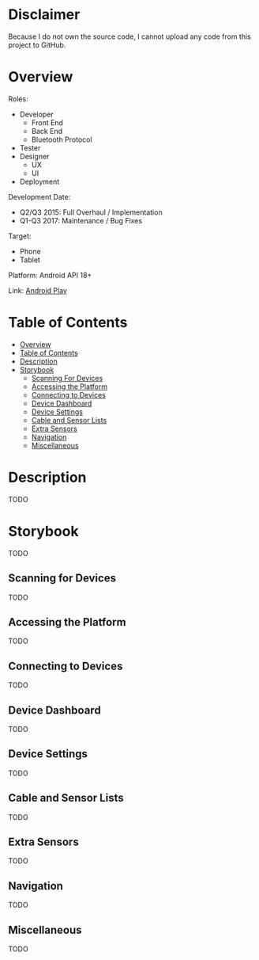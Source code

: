 # Disclaimer

Because I do not own the source code, I cannot upload any code from this project to GitHub.

# Overview

Roles:
* Developer
  * Front End
  * Back End
  * Bluetooth Protocol
* Tester
* Designer
  * UX
  * UI
* Deployment

Development Date:
* Q2/Q3 2015: Full Overhaul / Implementation
* Q1-Q3 2017: Maintenance / Bug Fixes

Target:
* Phone
* Tablet

Platform: Android API 18+

Link: [Android Play](#https://play.google.com/store/apps/details?id=com.intellifarms.android&hl=en)

# Table of Contents

  * [Overview](#overview)
  * [Table of Contents](#table-of-contents)
  * [Description](#description)
  * [Storybook](#storybook)
    * [Scanning For Devices](#scanning-for-devices)
    * [Accessing the Platform](#accessing-the-platform)
    * [Connecting to Devices](#connecting-to-devices)
    * [Device Dashboard](#device-dashboard)
    * [Device Settings](#device-settings)
    * [Cable and Sensor Lists](#cable-and-sensor-lists)
    * [Extra Sensors](#extra-sensors)
    * [Navigation](#navigation)
    * [Miscellaneous](#miscellaneous)

# Description

TODO

# Storybook

TODO

## Scanning for Devices

TODO

## Accessing the Platform

TODO

## Connecting to Devices

TODO

## Device Dashboard

TODO

## Device Settings

TODO

## Cable and Sensor Lists

TODO

## Extra Sensors

TODO

## Navigation

TODO

## Miscellaneous

TODO
